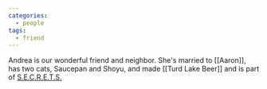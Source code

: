 ```yaml
---
categories:
  - people
tags:
  - friend
---
```


Andrea is our wonderful friend and neighbor. She's married to [[Aaron]], has two cats, Saucepan and Shoyu, and made [[Turd Lake Beer]] and is part of [S.E.C.R.E.T.S.](https://no1sbiz.bandcamp.com/) 
